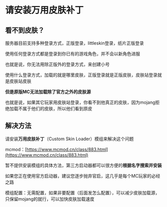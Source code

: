 # 请安装万用皮肤补丁

## 看不到皮肤？

服务器目前支持多种登录方式，正版登录，littleskin登录，纸片正版登录

使用任何登录方式都是登录到你已有的游戏角色，并不会以新角色进服

也就是说，你无法用除正版外的登录方式，来创建小号

使用什么登录方式，加载的就是哪里皮肤，正版登录就是正版皮肤，皮肤站登录就是皮肤站皮肤

**但是原版MC无法加载除了官方之外的皮肤源**

也就是说，如果其它玩家用皮肤站登录，你看不到他真正的皮肤，因为mojang拒绝加载不属于他们的皮肤，所以他们看到原皮

## 解决方法

请安装**万用皮肤补丁**（Custom Skin Loader）模组来解决这个问题

mcmod：[https://www.mcmod.cn/class/883.html](https://www.mcmod.cn/class/883.html)

暂不提供安装模组的具体方法，第三方启动器都可以很方便的**根据名字搜索并安装**

如果您正在使用官方启动器，建议您逐步抛弃官启，这几乎是每个MC玩家的必经之路

模组配置：无需配置，如果非要配置（后面发怎么配置），可以减少皮肤加载源，只保留mojang的就行，可以加快皮肤加载速度